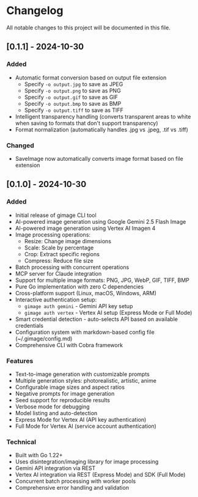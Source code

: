 # Changelog

All notable changes to this project will be documented in this file.

## [0.1.1] - 2024-10-30

### Added
- Automatic format conversion based on output file extension
  - Specify `-o output.jpg` to save as JPEG
  - Specify `-o output.png` to save as PNG
  - Specify `-o output.gif` to save as GIF
  - Specify `-o output.bmp` to save as BMP
  - Specify `-o output.tiff` to save as TIFF
- Intelligent transparency handling (converts transparent areas to white when saving to formats that don't support transparency)
- Format normalization (automatically handles .jpg vs .jpeg, .tif vs .tiff)

### Changed
- SaveImage now automatically converts image format based on file extension

## [0.1.0] - 2024-10-30

### Added
- Initial release of gimage CLI tool
- AI-powered image generation using Google Gemini 2.5 Flash Image
- AI-powered image generation using Vertex AI Imagen 4
- Image processing operations:
  - Resize: Change image dimensions
  - Scale: Scale by percentage
  - Crop: Extract specific regions
  - Compress: Reduce file size
- Batch processing with concurrent operations
- MCP server for Claude integration
- Support for multiple image formats: PNG, JPG, WebP, GIF, TIFF, BMP
- Pure Go implementation with zero C dependencies
- Cross-platform support (Linux, macOS, Windows, ARM)
- Interactive authentication setup:
  - `gimage auth gemini` - Gemini API key setup
  - `gimage auth vertex` - Vertex AI setup (Express Mode or Full Mode)
- Smart credential detection - auto-selects API based on available credentials
- Configuration system with markdown-based config file (~/.gimage/config.md)
- Comprehensive CLI with Cobra framework

### Features
- Text-to-image generation with customizable prompts
- Multiple generation styles: photorealistic, artistic, anime
- Configurable image sizes and aspect ratios
- Negative prompts for image generation
- Seed support for reproducible results
- Verbose mode for debugging
- Model listing and auto-detection
- Express Mode for Vertex AI (API key authentication)
- Full Mode for Vertex AI (service account authentication)

### Technical
- Built with Go 1.22+
- Uses disintegration/imaging library for image processing
- Gemini API integration via REST
- Vertex AI integration via REST (Express Mode) and SDK (Full Mode)
- Concurrent batch processing with worker pools
- Comprehensive error handling and validation
